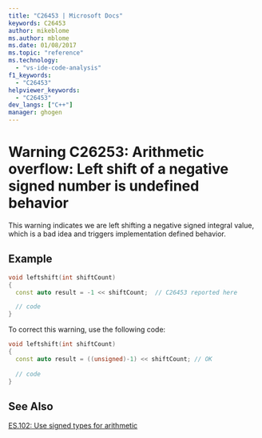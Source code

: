 ```yaml
---
title: "C26453 | Microsoft Docs"
keywords: C26453
author: mikeblome
ms.author: mblome
ms.date: 01/08/2017
ms.topic: "reference"  
ms.technology: 
  - "vs-ide-code-analysis"
f1_keywords: 
  - "C26453"
helpviewer_keywords: 
  - "C26453"
dev_langs: ["C++"]
manager: ghogen
---
```


# Warning C26253: Arithmetic overflow: Left shift of a negative signed number is undefined behavior 

This warning indicates we are left shifting a negative signed integral value, which is a bad idea  and triggers implementation defined behavior. 

## Example  

```cpp  
void leftshift(int shiftCount)  
{  
  const auto result = -1 << shiftCount;  // C26453 reported here

  // code
}
```  

 To correct this warning, use the following code:

```cpp  
void leftshift(int shiftCount)  
{  
  const auto result = ((unsigned)-1) << shiftCount; // OK
 
  // code
}
```  

## See Also  
[ES.102: Use signed types for arithmetic](https://github.com/isocpp/CppCoreGuidelines/blob/master/CppCoreGuidelines.md#Res-unsigned)